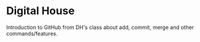 # Digital House 

Introduction to GitHub from DH's class about add, commit, merge and other commands/features.
